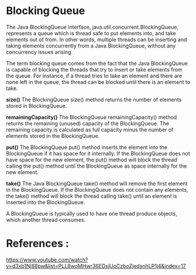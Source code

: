# Blocking Queue

The Java BlockingQueue interface, java.util.concurrent.BlockingQueue, represents a queue which is thread safe to put elements into, and take elements out of from. In other words, multiple threads can be inserting and taking elements concurrently from a Java BlockingQueue, without any concurrency issues arising.

The term blocking queue comes from the fact that the Java BlockingQueue is capable of blocking the threads that try to insert or take elements from the queue. For instance, if a thread tries to take an element and there are none left in the queue, the thread can be blocked until there is an element to take.



**size()**
The BlockingQueue size() method returns the number of elements stored in BlockingQueue.

**remainingCapacity()**
The BlockingQueue remainingCapacity() method returns the remaining (unused) capacity of the BlockingQueue. The remaining capacity is calculated as full capacity minus the number of elements stored in the BlockingQueue.

**put()**
The BlockingQueue put() method inserts the element into the BlockingQueue if it has space for it internally. If the BlockingQueue does not have space for the new element, the put() method will block the thread calling the put() method until the BlockingQueue as space internally for the new element.

**take()**
The Java BlockingQueue take() method will remove the first element in the BlockingQueue. If the BlockingQueue does not contain any elements, the take() method will block the thread calling take() until an element is inserted into the BlockingQueue.


A BlockingQueue is typically used to have one thread produce objects, which another thread consumes.



# References :
https://www.youtube.com/watch?v=d3xb1Nj88pw&list=PLL8woMHwr36EDxjUoCzboZjedsnhLP1j4&index=17

